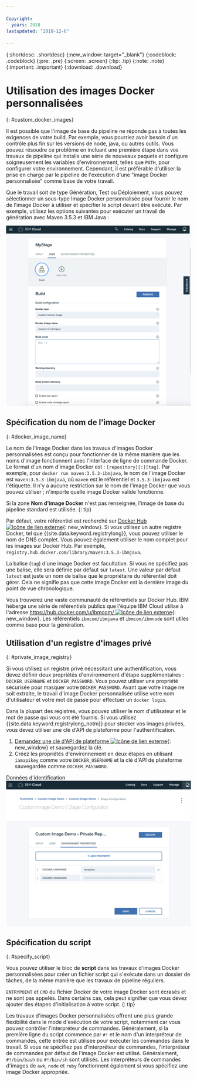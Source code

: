 ```yaml
---

Copyright:
  years: 2018
lastupdated: "2018-12-6"

---
```


{:shortdesc: .shortdesc}
{:new_window: target="_blank"}
{:codeblock: .codeblock}
{:pre: .pre}
{:screen: .screen}
{:tip: .tip}
{:note: .note}
{:important: .important}
{:download: .download}


# Utilisation des images Docker personnalisées
{: #custom_docker_images}

Il est possible que l'image de base du pipeline ne réponde pas à toutes les exigences de votre build. Par exemple, vous pourriez avoir besoin d'un contrôle plus fin sur les versions de node, java, ou autres outils. Vous pouvez résoudre ce problème en incluant une première étape dans vos travaux de pipeline qui installe une série de nouveaux paquets et configure soigneusement les variables d'environnement, telles que `PATH`, pour configurer votre environnement. Cependant, il est préférable d'utiliser la prise en charge par le pipeline de l'exécution d'une "image Docker personnalisée" comme base de votre travail.

Que le travail soit de type Génération, Test ou Déploiement, vous pouvez sélectionner un sous-type Image Docker personnalisée pour fournir le nom de l'image Docker à utiliser et spécifier le script devant être exécuté. Par exemple, utilisez les options suivantes pour exécuter un travail de génération avec Maven 3.5.3 et IBM Java :

 ![Génération Maven avec image personnalisée](images/custom-image-maven-build.png)


## Spécification du nom de l'image Docker
{: #docker_image_name}

Le nom de l'image Docker dans les travaux d'images Docker personnalisées est conçu pour fonctionner de la même manière que les noms d'image fonctionnent avec l'interface de ligne de commande Docker. Le format d'un nom d'image Docker est : `[repository][:][tag]`. Par exemple, pour `docker run maven:3.5.3-ibmjava`, le nom de l'image Docker est `maven:3.5.3-ibmjava`, où `maven` est le référentiel et `3.5.3-ibmjava` est l'étiquette. Il n'y a aucune restriction sur le nom de l'image Docker que vous pouvez utiliser ; n'importe quelle image Docker valide fonctionne.

Si la zone **Nom d'image Docker** n'est pas renseignée, l'image de base du pipeline standard est utilisée. 
{: tip}

Par défaut, votre référentiel est recherché sur [Docker Hub ![Icône de lien externe](../../icons/launch-glyph.svg "Icône de lien externe")](https://hub.docker.com/){: new_window}. Si vous utilisez un autre registre Docker, tel que {{site.data.keyword.registrylong}}, vous pouvez utiliser le nom de DNS complet. Vous pouvez également utiliser le nom complet pour les images sur Docker Hub. Par exemple, `registry.hub.docker.com/library/maven:3.5.3-ibmjava`.

La balise (`tag`) d'une image Docker est facultative. Si vous ne spécifiez pas une balise, elle sera définie par défaut sur `latest`. Une valeur par défaut `latest` est juste un nom de balise que le propriétaire du référentiel doit gérer. Cela ne signifie pas que cette image Docker est la dernière image du point de vue chronologique.

Vous trouverez une vaste communauté de référentiels sur Docker Hub. IBM héberge une série de référentiels publics que l'équipe IBM Cloud utilise à l'adresse [https://hub.docker.com/u/ibmcom/ ![Icône de lien externe](../../icons/launch-glyph.svg "Icône de lien externe")](https://hub.docker.com/u/ibmcom/){: new_window}. Les référentiels `ibmcom/ibmjava` et `ibmcom/ibmnode` sont utiles comme base pour la génération. 

## Utilisation d'un registre d'images privé
{: #private_image_registry}

Si vous utilisez un registre privé nécessitant une authentification, vous devez définir deux propriétés d'environnement d'étape supplémentaires : `DOCKER_USERNAME` et `DOCKER_PASSWORD`. Vous pouvez utiliser une propriété sécurisée pour masquer votre `DOCKER_PASSWORD`. Avant que votre image ne soit extraite, le travail d'image Docker personnalisée utilise votre nom d'utilisateur et votre mot de passe pour effectuer un `docker login`.

Dans la plupart des registres, vous pouvez utiliser le nom d'utilisateur et le mot de passe qui vous ont été fournis. Si vous utilisez {{site.data.keyword.registrylong_notm}} pour stocker vos images privées, vous devez utiliser une clé d'API de plateforme pour l'authentification. 

1. [Demandez une clé d'API de plateforme  ![Icône de lien externe](../../icons/launch-glyph.svg "Icône de lien externe")](https://cloud.ibm.com/iam/#/apikeys){: new_window} et sauvegardez la clé. 
1. Créez les propriétés d'environnement en deux étapes en utilisant `iamapikey` comme votre `DOCKER_USERNAME` et la clé d'API de plateforme sauvegardée comme `DOCKER_PASSWORD`.

 Données d'identification ![{{site.data.keyword.registrylong_notm}}](images/custom-image-private-repository.png)


## Spécification du script
{: #specify_script}

Vous pouvez utiliser le bloc de **script** dans les travaux d'images Docker personnalisées pour créer un fichier script qui s'exécute dans un dossier de tâches, de la même manière que les travaux de pipeline réguliers. 

`ENTRYPOINT` et `CMD` du fichier Docker de votre image Docker sont écrasés et ne sont pas appelés. Dans certains cas, cela peut signifier que vous devez ajouter des étapes d'initialisation à votre script.
{: tip}

Les travaux d'images Docker personnalisées offrent une plus grande flexibilité dans le mode d'exécution de votre script, notamment car vous pouvez contrôler l'interpréteur de commandes. Généralement, si la première ligne du script commence par `#!` et le nom d'un interpréteur de commandes, cette entrée est utilisée pour exécuter les commandes dans le travail. Si vous ne spécifiez pas d'interpréteur de commandes, l'interpréteur de commandes par défaut de l'image Docker est utilisé. Généralement, `#!/bin/bash` ou `#!/bin/sh` sont utilisés. Les interpréteurs de commandes d'images de `awk`, `node` et `ruby` fonctionnent également si vous spécifiez une image Docker appropriée.
